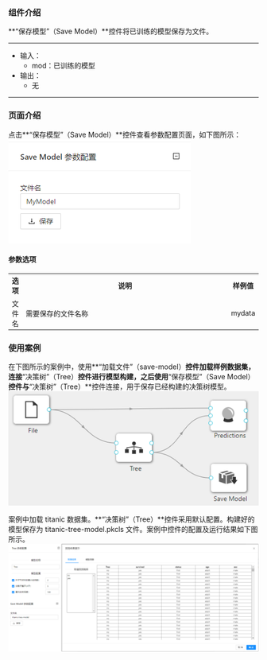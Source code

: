 ### 组件介绍
**“保存模型”（Save Model）**控件将已训练的模型保存为文件。

<hr/>

- 输入：
  - mod：已训练的模型
- 输出：
  - 无

<hr/>


### 页面介绍
点击**“保存模型”（Save Model）**控件查看参数配置页面，如下图所示：  
[ ![](/img/aistudio/io/save-model/param.png) ](/img/aistudio/io/save-model/param.png)


#### 参数选项
<table>
  <tr>
    <th>选项</th>
    <th width="650">说明</th>
    <th>样例值</th>
  </tr>
  <tr>
      <td>文件名</td> 
      <td>
      需要保存的文件名称
      </td> 
      <td>mydata</td>
  </tr>
</table>

### 使用案例
在下图所示的案例中，使用**“加载文件”（save-model）**控件加载样例数据集，连接**“决策树”（Tree）**控件进行模型构建，之后使用**“保存模型”（Save Model）**控件与**“决策树”（Tree）**控件连接，用于保存已经构建的决策树模型。  
[ ![](/img/aistudio/io/save-model/workflow.png) ](/img/aistudio/io/save-model/workflow.png)

案例中加载 titanic 数据集。**“决策树”（Tree）**控件采用默认配置。构建好的模型保存为 titanic-tree-model.pkcls 文件。案例中控件的配置及运行结果如下图所示。
[ ![](/img/aistudio/io/save-model/workflow-result.png) ](/img/aistudio/io/save-model/workflow-result.png)